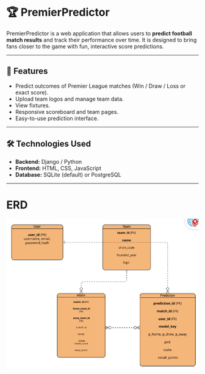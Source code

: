 # 🏆 PremierPredictor

PremierPredictor is a web application that allows users to **predict football match results** and track their performance over time. It is designed to bring fans closer to the game with fun, interactive score predictions.

---

## 📌 Features
- Predict outcomes of Premier League matches (Win / Draw / Loss or exact score).  
- Upload team logos and manage team data.  
- View fixtures.  
- Responsive scoreboard and team pages.  
- Easy-to-use prediction interface.


---

## 🛠️ Technologies Used
- **Backend:** Django / Python  
- **Frontend:** HTML, CSS, JavaScript  
- **Database:** SQLite (default) or PostgreSQL  

---
# ERD 
![ERD Screenshot](ERD.png)